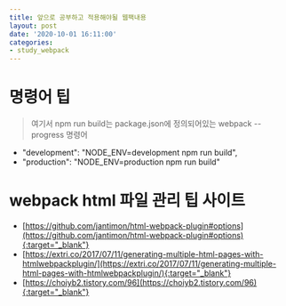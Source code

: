 ```yaml
---
title: 앞으로 공부하고 적용해야될 웹팩내용
layout: post
date: '2020-10-01 16:11:00'
categories:
- study_webpack
---
```


# 명령어 팁 

>여기서 npm run build는 package.json에 정의되어있는 webpack --progress 명령어

* "development": "NODE_ENV=development npm run build",
* "production": "NODE_ENV=production npm run build"

# webpack html 파일 관리 팁 사이트

* [https://github.com/jantimon/html-webpack-plugin#options](https://github.com/jantimon/html-webpack-plugin#options){:target="_blank"}
* [https://extri.co/2017/07/11/generating-multiple-html-pages-with-htmlwebpackplugin/](https://extri.co/2017/07/11/generating-multiple-html-pages-with-htmlwebpackplugin/){:target="_blank"}
* [https://choiyb2.tistory.com/96](https://choiyb2.tistory.com/96){:target="_blank"}